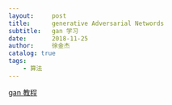 ```yaml
---
layout:     post
title:      generative Adversarial Networds
subtitle:   gan 学习
date:       2018-11-25
author:     徐金杰
catalog: true
tags:
    - 算法
---
```


[gan 教程](https://www.youtube.com/watch?v=0VPQHbMvGzg)




